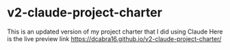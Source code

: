 # v2-claude-project-charter
This is an updated version of my project charter that I did using Claude
Here is the live preview link https://dcabra16.github.io/v2-claude-project-charter/
